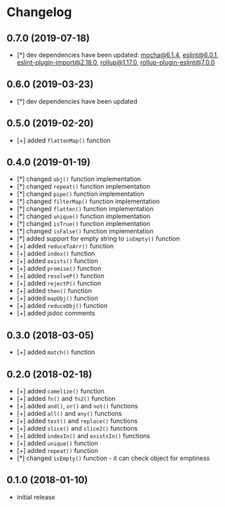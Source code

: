 # Changelog


## 0.7.0 (2019-07-18)

- [*] dev dependencies have been updated: mocha@6.1.4, eslint@6.0.1,
    eslint-plugin-import@2.18.0, rollup@1.17.0, rollup-plugin-eslint@7.0.0


## 0.6.0 (2019-03-23)

- [*] dev dependencies have been updated


## 0.5.0 (2019-02-20)

- [+] added `flattenMap()` function


## 0.4.0 (2019-01-19)

- [*] changed `obj()` function implementation
- [*] changed `repeat()` function implementation
- [*] changed `pipe()` function implementation
- [*] changed `filterMap()` function implementation
- [*] changed `flatten()` function implementation
- [*] changed `unique()` function implementation
- [*] changed `isTrue()` function implementation
- [*] changed `isFalse()` function implementation
- [*] added support for empty string to `isEmpty()` function
- [+] added `reduceToArr()` function
- [+] added `index()` function
- [+] added `exists()` function
- [+] added `promise()` function
- [+] added `resolveP()` function
- [+] added `rejectP()` function
- [+] added `then()` function
- [+] added `mapObj()` function
- [+] added `reduceObj()` function
- [+] added jsdoc comments


## 0.3.0 (2018-03-05)

- [+] added `match()` function


## 0.2.0 (2018-02-18)

- [+] added `camelize()` function
- [+] added `fn()` and `fn2()` function
- [+] added `and()`, `or()` and `not()` functions
- [+] added `all()` and `any()` functions
- [+] added `test()` and `replace()` functions
- [+] added `slice()` and `slice2()` functions
- [+] added `indexIn()` and `existsIn()` functions
- [+] added `unique()` function
- [+] added `repeat()` function
- [*] changed `isEmpty()` function - it can check object for emptiness


## 0.1.0 (2018-01-10)

- initial release
